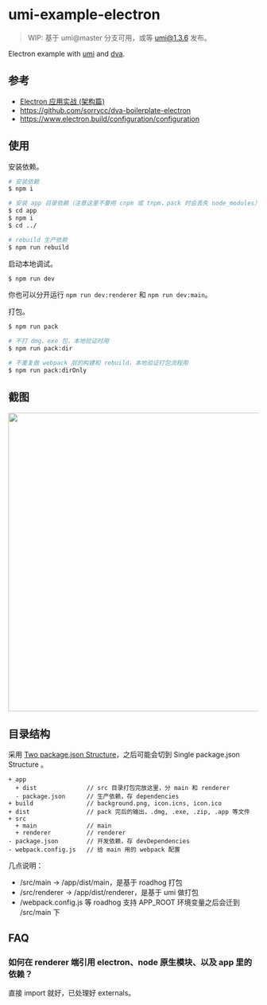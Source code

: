 # umi-example-electron

> WIP: 基于 umi@master 分支可用，或等 umi@1.3.6 发布。

Electron example with [umi](https://github.com/umijs/umi/) and [dva](https://github.com/dvajs/dva/).

## 参考

* [Electron 应用实战 (架构篇)](https://github.com/sorrycc/blog/issues/13)
* https://github.com/sorrycc/dva-boilerplate-electron
* https://www.electron.build/configuration/configuration

## 使用

安装依赖。

```bash
# 安装依赖
$ npm i

# 安装 app 目录依赖（注意这里不要用 cnpm 或 tnpm，pack 时会丢失 node_modules）
$ cd app
$ npm i
$ cd ../

# rebuild 生产依赖
$ npm run rebuild
```

启动本地调试。

```bash
$ npm run dev
```

你也可以分开运行 `npm run dev:renderer` 和 `npm run dev:main`。

打包。

```bash
$ npm run pack

# 不打 dmg、exe 包，本地验证时用
$ npm run pack:dir

# 不重复做 webpack 层的构建和 rebuild，本地验证打包流程用
$ npm run pack:dirOnly
```

## 截图

<img src="https://gw.alipayobjects.com/zos/rmsportal/EHDQdNKjUrVxTGfBTMVv.png" width="600" />

## 目录结构

采用 [Two package.json Structure](https://www.electron.build/tutorials/two-package-structure)，之后可能会切到 Single package.json Structure 。

```
+ app
  + dist              // src 目录打包完放这里，分 main 和 renderer
  - package.json      // 生产依赖，存 dependencies
+ build               // background.png, icon.icns, icon.ico
+ dist                // pack 完后的输出，.dmg, .exe, .zip, .app 等文件
+ src
  + main              // main
  + renderer          // renderer
- package.json        // 开发依赖，存 devDependencies
- webpack.config.js   // 给 main 用的 webpack 配置
```

几点说明：

* /src/main -> /app/dist/main，是基于 roadhog 打包
* /src/renderer -> /app/dist/renderer，是基于 umi 做打包
* /webpack.config.js 等 roadhog 支持 APP_ROOT 环境变量之后会迁到 /src/main 下

## FAQ

### 如何在 renderer 端引用 electron、node 原生模块、以及 app 里的依赖？

直接 import 就好，已处理好 externals。
